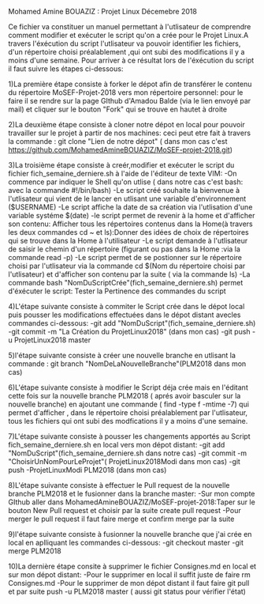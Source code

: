 Mohamed Amine BOUAZIZ : Projet Linux Décemebre 2018

Ce fichier va constituer un manuel permettant à l'utlisateur de comprendre comment modifier et exécuter le script qu'on a crée pour le Projet Linux.A travers l'éxécution du script l'utlisateur va pouvoir identifier les fichiers, d'un répertoire choisi préalablement ,qui ont subi des modifications il y a moins d'une semaine. Pour arriver à ce résultat lors de l'éxécution du script il faut suivre les étapes ci-dessous:

1)La première étape consiste à forker le dépot afin de transférer le contenu du répertoire MoSEF-Projet-2018 vers mon répertoire personnel: pour le faire il se rendre sur la page GIthub d'Amadou Balde (via le lien envoyé par mail) et cliquer sur le bouton "Fork" qui se trouve en hautet à droite

2)La deuxième étape consiste à cloner notre dépot en local pour pouvoir travailler sur le projet à partir de nos machines: ceci peut etre fait à travers la commande : git clone "Lien de notre dépot" ( dans mon cas c'est https://github.com/MohamedAmineBOUAZIZ/MoSEF-projet-2018.git)

3)La troisième étape consiste à creér,modifier et exécuter le script du fichier fich_semaine_derniere.sh à l'aide de l'éditeur de texte VIM:
-On commence par indiquer le Shell qu'on utlise ( dans notre cas c'est bash: avec la commande #!/bin/bash) 
-Le script créé souhaite la bienvenue à l'utlisateur qui vient de le lancer en utlisant une variable d'environnement ($USERNAME) 
-Le script affiche la date de sa création via l'utlisation d'une variable systéme $(date) 
-le script permet de revenir à la home et d'afficher son contenu: Afficher tous les répertoires contenus dans la Home(à travers les deux commandes cd ~ et ls):Donner des idées de choix de répertoires qui se trouve dans la Home à l'utilisateur
-Le script demande à l'utlisateur de saisir le chemin d'un répertoire (figurant ou pas dans la Home :via la commande read -p) 
-Le script permet de se postionner sur le répertoire choisi par l'utlisateur via la commande cd $(Nom du répertoire choisi par l'utlisateur) et d'afficher son contenu par la suite ( via la commande ls)
-La commande bash "NomDuScriptCrée"(fich_semaine_derniere.sh) permet d'éxécuter le script: Tester la Pertinence des commandes du script

4)L'étape suivante consiste à commiter le Script crée dans le dépot local puis pousser les modifications effectuées dans le dépot distant avecles commandes ci-dessous: 
-git add "NomDuScript"(fich_semaine_derniere.sh) 
-git commit -m "La Création du ProjetLinux2018" (dans mon cas)
-git push -u ProjetLinux2018 master

5)l'étape suivante consiste à créer une nouvelle branche en utlisant la commande : git branch "NomDeLaNouvelleBranche"(PLM2018 dans mon cas)

6)L'étape suivante consiste à modifier le Script déja crée mais en l'éditant cette fois sur la nouvelle branche PLM2018 ( aprés avoir basculer sur la nouvelle branche) en ajoutant une commande ( find -type f -mtime -7) qui permet d'afficher , dans le répertoire choisi préalablement par l'utlisateur, tous les fichiers qui ont subi des modfications il y a moins d'une semaine.

7)L'étape suivante consiste à pousser les changements apportés au Script fich_semaine_derniere.sh en local vers mon dépot distant: 
-git add "NomDuScript"(fich_semaine_derniere.sh dans notre cas) 
-git commit -m "ChoisirUnNomPourLeProjet"( ProjetLinux2018Modi dans mon cas) 
-git push -ProjetLinuxModi PLM2018 (dans mon cas)

8)L'étape suivante consiste à effectuer le Pull request de la nouvelle branche PLM2018 et le fusionner dans la branche master:
-Sur mon compte GIthub aller dans MohamedAmineBOUAZIZ/MoSEF-projet-2018:Taper sur le bouton New Pull request et choisir par la suite create pull request 
-Pour merger le pull request il faut faire merge et confirm merge par la suite

9)l'étape suivante consiste à fusionner la nouvelle branche que j'ai crée en local en aplliquant les commandes ci-dessous:
-git checkout master 
-git merge PLM2018

10)La dernière étape consite à supprimer le fichier Consignes.md en local et sur mon dépot distant:
-Pour le supprimer en local il suffit juste de faire rm Consignes.md 
-Pour le supprimer de mon dépot distant il faut faire git pull et par suite push -u PLM2018 master ( aussi git status pour vérifier l'état)

